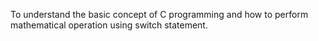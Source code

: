 To understand the basic concept of C programming and how to perform mathematical operation using switch statement.
